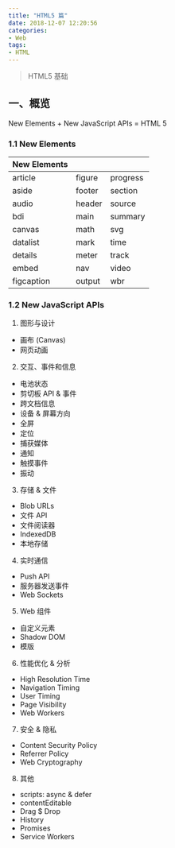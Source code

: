```yaml
---
title: "HTML5 篇"
date: 2018-12-07 12:20:56
categories: 
- Web
tags: 
- HTML
---
```

> HTML5 基础
<!-- more --> 

## 一、概览
New Elements + New JavaScript APIs = HTML 5

### 1.1 New Elements
New Elements|||
-|-|-
article|figure|progress
aside|footer|section
audio|header|source
bdi|main|summary
canvas|math|svg
datalist|mark|time
details|meter|track
embed|nav|video
figcaption|output|wbr

### 1.2 New JavaScript APIs
1. 图形与设计
- 画布 (Canvas)
- 网页动画

2. 交互、事件和信息
- 电池状态
- 剪切板 API & 事件
- 跨文档信息
- 设备 & 屏幕方向
- 全屏
- 定位
- 捕获媒体
- 通知
- 触摸事件
- 振动

3. 存储 & 文件
- Blob URLs
- 文件 API
- 文件阅读器
- IndexedDB
- 本地存储

4. 实时通信
- Push API
- 服务器发送事件
- Web Sockets

5. Web 组件
- 自定义元素
- Shadow DOM
- 模版

6. 性能优化 & 分析
- High Resolution Time
- Navigation Timing
- User Timing
- Page Visibility
- Web Workers

7. 安全 & 隐私
- Content Security Policy
- Referrer Policy 
- Web Cryptography
 
8. 其他
- scripts: async & defer
- contentEditable
- Drag $ Drop
- History
- Promises
- Service Workers

